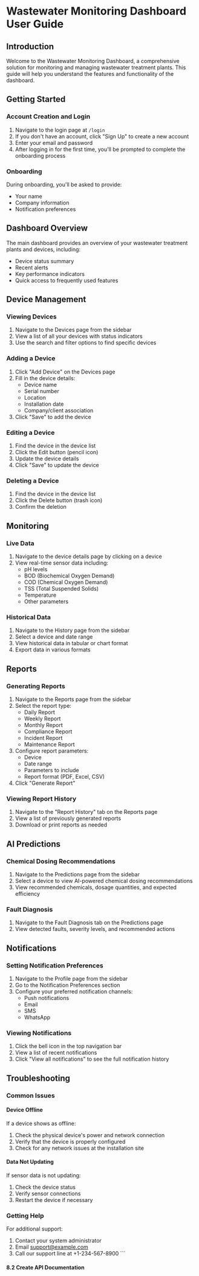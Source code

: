 # Wastewater Monitoring Dashboard User Guide

## Introduction

Welcome to the Wastewater Monitoring Dashboard, a comprehensive solution for monitoring and managing wastewater treatment plants. This guide will help you understand the features and functionality of the dashboard.

## Getting Started

### Account Creation and Login

1. Navigate to the login page at `/login`
2. If you don't have an account, click "Sign Up" to create a new account
3. Enter your email and password
4. After logging in for the first time, you'll be prompted to complete the onboarding process

### Onboarding

During onboarding, you'll be asked to provide:
- Your name
- Company information
- Notification preferences

## Dashboard Overview

The main dashboard provides an overview of your wastewater treatment plants and devices, including:

- Device status summary
- Recent alerts
- Key performance indicators
- Quick access to frequently used features

## Device Management

### Viewing Devices

1. Navigate to the Devices page from the sidebar
2. View a list of all your devices with status indicators
3. Use the search and filter options to find specific devices

### Adding a Device

1. Click "Add Device" on the Devices page
2. Fill in the device details:
   - Device name
   - Serial number
   - Location
   - Installation date
   - Company/client association
3. Click "Save" to add the device

### Editing a Device

1. Find the device in the device list
2. Click the Edit button (pencil icon)
3. Update the device details
4. Click "Save" to update the device

### Deleting a Device

1. Find the device in the device list
2. Click the Delete button (trash icon)
3. Confirm the deletion

## Monitoring

### Live Data

1. Navigate to the device details page by clicking on a device
2. View real-time sensor data including:
   - pH levels
   - BOD (Biochemical Oxygen Demand)
   - COD (Chemical Oxygen Demand)
   - TSS (Total Suspended Solids)
   - Temperature
   - Other parameters

### Historical Data

1. Navigate to the History page from the sidebar
2. Select a device and date range
3. View historical data in tabular or chart format
4. Export data in various formats

## Reports

### Generating Reports

1. Navigate to the Reports page from the sidebar
2. Select the report type:
   - Daily Report
   - Weekly Report
   - Monthly Report
   - Compliance Report
   - Incident Report
   - Maintenance Report
3. Configure report parameters:
   - Device
   - Date range
   - Parameters to include
   - Report format (PDF, Excel, CSV)
4. Click "Generate Report"

### Viewing Report History

1. Navigate to the "Report History" tab on the Reports page
2. View a list of previously generated reports
3. Download or print reports as needed

## AI Predictions

### Chemical Dosing Recommendations

1. Navigate to the Predictions page from the sidebar
2. Select a device to view AI-powered chemical dosing recommendations
3. View recommended chemicals, dosage quantities, and expected efficiency

### Fault Diagnosis

1. Navigate to the Fault Diagnosis tab on the Predictions page
2. View detected faults, severity levels, and recommended actions

## Notifications

### Setting Notification Preferences

1. Navigate to the Profile page from the sidebar
2. Go to the Notification Preferences section
3. Configure your preferred notification channels:
   - Push notifications
   - Email
   - SMS
   - WhatsApp

### Viewing Notifications

1. Click the bell icon in the top navigation bar
2. View a list of recent notifications
3. Click "View all notifications" to see the full notification history

## Troubleshooting

### Common Issues

#### Device Offline

If a device shows as offline:
1. Check the physical device's power and network connection
2. Verify that the device is properly configured
3. Check for any network issues at the installation site

#### Data Not Updating

If sensor data is not updating:
1. Check the device status
2. Verify sensor connections
3. Restart the device if necessary

### Getting Help

For additional support:
1. Contact your system administrator
2. Email support@example.com
3. Call our support line at +1-234-567-8900
\`\`\`

#### 8.2 Create API Documentation
